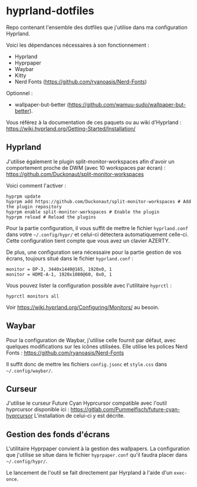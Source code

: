 # hyprland-dotfiles

Repo contenant l'ensemble des dotfiles que j'utilise dans ma configuration Hyprland.

Voici les dépendances nécessaires à son fonctionnement :

 - Hyprland
 - Hyprpaper
 - Waybar
 - Kitty
 - Nerd Fonts (https://github.com/ryanoasis/Nerd-Fonts)

Optionnel :
 - wallpaper-but-better (https://github.com/wamuu-sudo/wallpaper-but-better).

Vous référez à la documentation de ces paquets ou au wiki d'Hyprland : https://wiki.hyprland.org/Getting-Started/Installation/

## Hyprland

J'utilise également le plugin split-monitor-workspaces afin d'avoir un comportement proche de DWM (avec 10 workspaces par écran) : https://github.com/Duckonaut/split-monitor-workspaces

Voici comment l'activer :

```
hyprpm update
hyprpm add https://github.com/Duckonaut/split-monitor-workspaces # Add the plugin repository
hyprpm enable split-monitor-workspaces # Enable the plugin
hyprpm reload # Reload the plugins
```

Pour la partie configuration, il vous suffit de mettre le fichier `hyprland.conf` dans votre `~/.config/hypr/` et celui-ci détectera automatiquement celle-ci.
Cette configuration tient compte que vous avez un clavier AZERTY.

De plus, une configuration sera nécessaire pour la partie gestion de vos écrans, toujours situé dans le fichier `hyprland.conf` :

```
monitor = DP-3, 3440x1440@165, 1920x0, 1
monitor = HDMI-A-1, 1920x1080@60, 0x0, 1
```

Vous pouvez lister la configuration possible avec l'utilitaire `hyprctl` :

```hyprctl monitors all```

Voir https://wiki.hyprland.org/Configuring/Monitors/ au besoin.

## Waybar

Pour la configuration de Waybar, j'utilise celle fournit par défaut, avec quelques modifications sur les icônes utilisées.
Elle utilise les polices Nerd Fonts : https://github.com/ryanoasis/Nerd-Fonts 

Il suffit donc de mettre les fichiers `config.jsonc` et `style.css` dans `~/.config/waybar/`.

## Curseur

J'utilise le curseur Future Cyan Hyprcursor compatible avec l'outil hyprcursor disponible ici : https://gitlab.com/Pummelfisch/future-cyan-hyprcursor
L'installation de celui-ci y est décrite.

## Gestion des fonds d'écrans

L'utilitaire Hyprpaper convient à la gestion des wallpapers.
La configuration que j'utilise se situe dans le fichier `hyprpaper.conf` qu'il faudra placer dans `~/.config/hypr/`.

Le lancement de l'outil se fait directement par Hyrpland à l'aide d'un `exec-once`.
